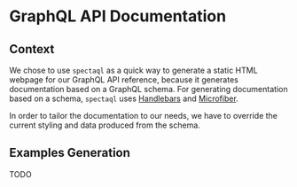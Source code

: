 # GraphQL API Documentation

## Context

We chose to use `spectaql` as a quick way to generate a static HTML webpage for our GraphQL API reference, because it generates documentation based on a GraphQL schema.
For generating documentation based on a schema, `spectaql` uses [Handlebars](https://handlebarsjs.com/) and [Microfiber](https://www.npmjs.com/package/microfiber).  

In order to tailor the documentation to our needs, we have to override the current styling and data produced from the schema.

## Examples Generation

TODO  
